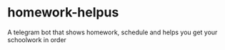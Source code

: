 # homework-helpus
A telegram bot that shows homework, schedule and helps you get your schoolwork in order
